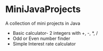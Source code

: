 # MiniJavaProjects
A collection of mini projects in Java

- Basic calculator- 2 integers with +, -, *, / 
- Odd or Even number finder
- Simple Interest rate calculator
